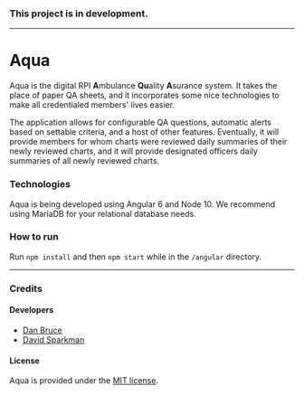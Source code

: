 ### This project is in development.
---

# Aqua
Aqua is the digital RPI **A**mbulance **Qu**ality **A**surance system. It takes the place of paper QA sheets, and it incorporates some nice technologies to make all credentialed members' lives easier.

The application allows for configurable QA questions, automatic alerts based on settable criteria, and a host of other features. Eventually, it will provide members for whom charts were reviewed daily summaries of their newly reviewed charts, and it will provide designated officers daily summaries of all newly reviewed charts.

### Technologies
Aqua is being developed using Angular 6 and Node 10. We recommend using MariaDB for your relational database needs.

### How to run
Run `npm install` and then `npm start` while in the `/angular` directory.

---

### Credits

#### Developers
* [Dan Bruce](http://github.com/ddbruce)
* [David Sparkman](http://github.com/David-Sparky)

#### License
Aqua is provided under the [MIT license](https://opensource.org/licenses/MIT).
